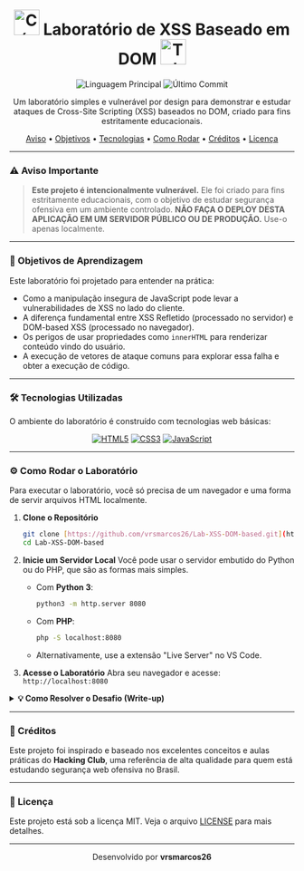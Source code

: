 <div align="center">
  <h1>
    <img src="https://raw.githubusercontent.com/Tarikul-Islam-Anik/Animated-Fluent-Emojis/master/Emojis/Smilies/Brain.png" alt="Cérebro" width="45" height="45" />
    Laboratório de XSS Baseado em DOM
    <img src="https://raw.githubusercontent.com/Tarikul-Islam-Anik/Animated-Fluent-Emojis/master/Emojis/Objects/Test%20Tube.png" alt="Tubo de Ensaio" width="45" height="45" />
  </h1>
</div>

<p align="center">
  <img alt="Linguagem Principal" src="https://img.shields.io/github/languages/top/vrsmarcos26/Lab-XSS-DOM-based-Estudo-Educacional?style=for-the-badge&color=F7DF1E">
  <img alt="Último Commit" src="https://img.shields.io/github/last-commit/vrsmarcos26/Lab-XSS-DOM-based-Estudo-Educacional?style=for-the-badge&color=green">
</p>

<p align="center">
  Um laboratório simples e vulnerável por design para demonstrar e estudar ataques de Cross-Site Scripting (XSS) baseados no DOM, criado para fins estritamente educacionais.
</p>

<p align="center">
  <a href="#-aviso-importante">Aviso</a> •
  <a href="#-objetivos-de-aprendizagem">Objetivos</a> •
  <a href="#-tecnologias-utilizadas">Tecnologias</a> •
  <a href="#-como-rodar-o-laboratório">Como Rodar</a> •
  <a href="#-créditos">Créditos</a> •
  <a href="#-licença">Licença</a>
</p>

---

### ⚠️ Aviso Importante

> **Este projeto é intencionalmente vulnerável.** Ele foi criado para fins estritamente educacionais, com o objetivo de estudar segurança ofensiva em um ambiente controlado. **NÃO FAÇA O DEPLOY DESTA APLICAÇÃO EM UM SERVIDOR PÚBLICO OU DE PRODUÇÃO.** Use-o apenas localmente.

---

### 🎯 Objetivos de Aprendizagem

Este laboratório foi projetado para entender na prática:

-   Como a manipulação insegura de JavaScript pode levar a vulnerabilidades de XSS no lado do cliente.
-   A diferença fundamental entre XSS Refletido (processado no servidor) e DOM-based XSS (processado no navegador).
-   Os perigos de usar propriedades como `innerHTML` para renderizar conteúdo vindo do usuário.
-   A execução de vetores de ataque comuns para explorar essa falha e obter a execução de código.

---

### 🛠️ Tecnologias Utilizadas

O ambiente do laboratório é construído com tecnologias web básicas:

<p align="center">
  <a href="#"><img src="https://img.shields.io/badge/HTML5-E34F26?style=for-the-badge&logo=html5&logoColor=white" alt="HTML5"></a>
  <a href="#"><img src="https://img.shields.io/badge/CSS3-1572B6?style=for-the-badge&logo=css3&logoColor=white" alt="CSS3"></a>
  <a href="#"><img src="https://img.shields.io/badge/JavaScript-F7DF1E?style=for-the-badge&logo=javascript&logoColor=white" alt="JavaScript"></a>
</p>

---

### ⚙️ Como Rodar o Laboratório

Para executar o laboratório, você só precisa de um navegador e uma forma de servir arquivos HTML localmente.

1.  **Clone o Repositório**
    ```bash
    git clone [https://github.com/vrsmarcos26/Lab-XSS-DOM-based.git](https://github.com/vrsmarcos26/Lab-XSS-DOM-based.git)
    cd Lab-XSS-DOM-based
    ```

2.  **Inicie um Servidor Local**
    Você pode usar o servidor embutido do Python ou do PHP, que são as formas mais simples.

    * Com **Python 3**:
        ```bash
        python3 -m http.server 8080
        ```
    * Com **PHP**:
        ```bash
        php -S localhost:8080
        ```
    * Alternativamente, use a extensão "Live Server" no VS Code.

3.  **Acesse o Laboratório**
    Abra seu navegador e acesse: `http://localhost:8080`

<details>
<summary><strong>💡 Como Resolver o Desafio (Write-up)</strong></summary>

<br>

1.  Acesse a página e você verá um campo de pesquisa.
2.  Digite qualquer texto (ex: "teste") e clique em "Pesquisar". O valor será refletido na tela, indicando que o DOM foi modificado.
3.  Para explorar a vulnerabilidade de XSS, injete código HTML/JavaScript no campo. Um payload clássico é:
    ```html
    <img src=x onerror="alert('DOM XSS by vrsmarcos26')">
    ```
4.  Ao clicar em "Pesquisar", o navegador tentará renderizar a tag `<img>`. Como o `src` é inválido, o evento `onerror` será disparado, executando o JavaScript contido nele.
5.  O script do laboratório detectará o uso de um payload malicioso e exibirá a flag na tela:
    ```
    FLAG{X55_J4V45CR1PT_5UC3550}
    ```

</details>

---

### 🙌 Créditos

Este projeto foi inspirado e baseado nos excelentes conceitos e aulas práticas do **Hacking Club**, uma referência de alta qualidade para quem está estudando segurança web ofensiva no Brasil.

---

### 📝 Licença

Este projeto está sob a licença MIT. Veja o arquivo [LICENSE](LICENSE) para mais detalhes.

<hr>

<p align="center">
  Desenvolvido por <b>vrsmarcos26</b>
</p>
